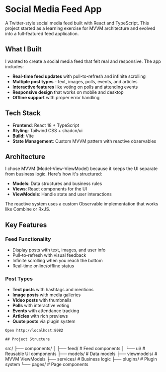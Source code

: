 # Social Media Feed App

A Twitter-style social media feed built with React and TypeScript. This project started as a learning exercise for MVVM architecture and evolved into a full-featured feed application.

## What I Built

I wanted to create a social media feed that felt real and responsive. The app includes:

- **Real-time feed updates** with pull-to-refresh and infinite scrolling
- **Multiple post types** - text, images, polls, events, and articles
- **Interactive features** like voting on polls and attending events
- **Responsive design** that works on mobile and desktop
- **Offline support** with proper error handling

## Tech Stack

- **Frontend**: React 18 + TypeScript
- **Styling**: Tailwind CSS + shadcn/ui
- **Build**: Vite
- **State Management**: Custom MVVM pattern with reactive observables

## Architecture

I chose MVVM (Model-View-ViewModel) because it keeps the UI separate from business logic. Here's how it's structured:

- **Models**: Data structures and business rules
- **Views**: React components for the UI
- **ViewModels**: Handle state and user interactions

The reactive system uses a custom Observable implementation that works like Combine or RxJS.

## Key Features

### Feed Functionality

- Display posts with text, images, and user info
- Pull-to-refresh with visual feedback
- Infinite scrolling when you reach the bottom
- Real-time online/offline status

### Post Types

- **Text posts** with hashtags and mentions
- **Image posts** with media galleries
- **Video posts** with thumbnails
- **Polls** with interactive voting
- **Events** with attendance tracking
- **Articles** with rich previews
- **Quote posts** via plugin system

```
Open http://localhost:8082

## Project Structure

```

src/
├── components/
│ ├── feed/ # Feed components
│ └── ui/ # Reusable UI components
├── models/ # Data models
├── viewmodels/ # MVVM ViewModels
├── services/ # Business logic
├── plugins/ # Plugin system
└── pages/ # Page components

```



```
